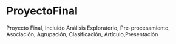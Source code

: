 # ProyectoFinal
Proyecto Final, Incluido Análisis Exploratorio, Pre-procesamiento, Asociación, Agrupación, Clasificación, Artículo,Presentación
